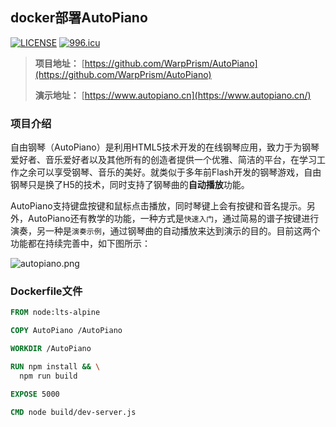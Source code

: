 ## docker部署AutoPiano

[![LICENSE](https://camo.githubusercontent.com/41215df7ff78cefe41536bf897fe1c7e55b10bd2/68747470733a2f2f696d672e736869656c64732e696f2f62616467652f6c6963656e73652d416e74692532303939362d626c75652e737667)](https://github.com/996icu/996.ICU/blob/master/LICENSE) [![996.icu](https://camo.githubusercontent.com/13ac320a9a774e316fe72ffb1eaacf09b01b59a3/68747470733a2f2f696d672e736869656c64732e696f2f62616467652f6c696e6b2d3939362e6963752d7265642e737667)](https://996.icu/)

> **项目地址：** [https://github.com/WarpPrism/AutoPiano](https://github.com/WarpPrism/AutoPiano)
>
> **演示地址：** [https://www.autopiano.cn](https://www.autopiano.cn/)

### 项目介绍

自由钢琴（AutoPiano）是利用HTML5技术开发的在线钢琴应用，致力于为钢琴爱好者、音乐爱好者以及其他所有的创造者提供一个优雅、简洁的平台，在学习工作之余可以享受钢琴、音乐的美好。就类似于多年前Flash开发的钢琴游戏，自由钢琴只是换了H5的技术，同时支持了钢琴曲的**自动播放**功能。

AutoPiano支持键盘按键和鼠标点击播放，同时琴键上会有按键和音名提示。另外，AutoPiano还有教学的功能，一种方式是`快速入门`，通过简易的谱子按键进行演奏，另一种是`演奏示例`，通过钢琴曲的自动播放来达到演示的目的。目前这两个功能都在持续完善中，如下图所示：

![autopiano.png](https://i.loli.net/2020/02/07/tTIPScXhux5bqsO.png)

### Dockerfile文件

```dockerfile
FROM node:lts-alpine

COPY AutoPiano /AutoPiano

WORKDIR /AutoPiano

RUN npm install && \
  npm run build

EXPOSE 5000

CMD node build/dev-server.js
```


